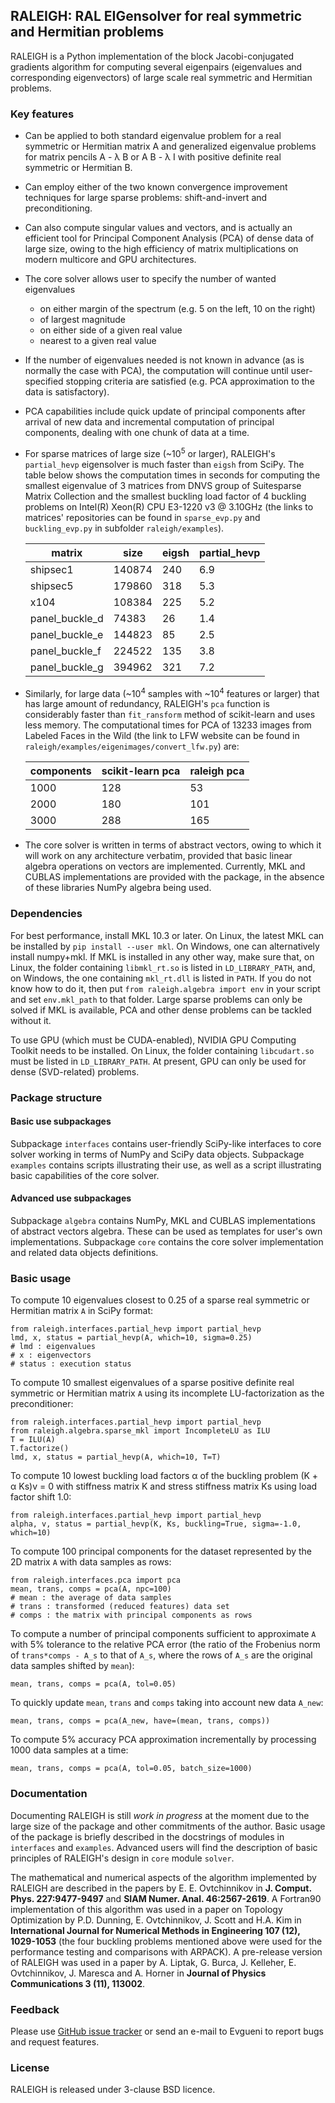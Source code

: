 ## RALEIGH: RAL EIGensolver for real symmetric and Hermitian problems

RALEIGH is a Python implementation of the block Jacobi-conjugated gradients algorithm for computing several eigenpairs (eigenvalues and corresponding eigenvectors) of large scale real symmetric and Hermitian problems. 

### Key features

* Can be applied to both standard eigenvalue problem for a real symmetric or Hermitian matrix A and generalized eigenvalue problems for matrix pencils A - &lambda; B or A B - &lambda; I with positive definite real symmetric or Hermitian B.
* Can employ either of the two known convergence improvement techniques for large sparse problems: shift-and-invert and preconditioning.
* Can also compute singular values and vectors, and is actually an efficient tool for Principal Component Analysis (PCA) of dense data of large size, owing to the high efficiency of matrix multiplications on modern multicore and GPU architectures.
* The core solver allows user to specify the number of wanted eigenvalues
	- on either margin of the spectrum (e.g. 5 on the left, 10 on the right)
	- of largest magnitude
	- on either side of a given real value
	- nearest to a given real value
* If the number of eigenvalues needed is not known in advance (as is normally the case with PCA), the computation will continue until user-specified stopping criteria are satisfied (e.g. PCA approximation to the data is satisfactory).
* PCA capabilities include quick update of principal components after arrival of new data and incremental computation of principal components, dealing with one chunk of data at a time.
* For sparse matrices of large size (~10<sup>5</sup> or larger), RALEIGH's `partial_hevp` eigensolver is much faster than `eigsh` from SciPy. The table below shows the computation times in seconds for computing the smallest eigenvalue of 3 matrices from DNVS group of Suitesparse Matrix Collection and the smallest buckling load factor of 4 buckling problems on Intel(R) Xeon(R) CPU E3-1220 v3 @ 3.10GHz (the links to matrices' repositories can be found in `sparse_evp.py` and `buckling_evp.py` in subfolder `raleigh/examples`).

  | matrix | size | eigsh | partial_hevp |
  | - | - | - | - |
  | shipsec1 | 140874 | 240 | 6.9 |
  | shipsec5 | 179860 | 318 | 5.3 |
  | x104 | 108384 | 225 | 5.2 |
  | panel_buckle_d | 74383 | 26 | 1.4 |
  | panel_buckle_e | 144823 | 85 | 2.5 |
  | panel_buckle_f | 224522 | 135 | 3.8 |
  | panel_buckle_g | 394962 | 321 | 7.2 |

* Similarly, for large data (~10<sup>4</sup> samples with ~10<sup>4</sup> features or larger) that has large amount of redundancy, RALEIGH's `pca` function is considerably faster than `fit_ransform` method of scikit-learn and uses less memory. The computational times for PCA of 13233 images from Labeled Faces in the Wild (the link to LFW website can be found in `raleigh/examples/eigenimages/convert_lfw.py`) are:

  | components | scikit-learn pca | raleigh pca |
  | - | - | - |
  | 1000 | 128 | 53 |
  | 2000 | 180 | 101 |
  | 3000 | 288 | 165 |

* The core solver is written in terms of abstract vectors, owing to which it will work on any architecture verbatim, provided that basic linear algebra operations on vectors are implemented. Currently, MKL and CUBLAS implementations are provided with the package, in the absence of these libraries NumPy algebra being used.

### Dependencies

For best performance, install MKL 10.3 or later. On Linux, the latest MKL can be installed by `pip install --user mkl`. On Windows, one can alternatively install numpy+mkl. If MKL is installed in any other way, make sure that, on Linux, the folder containing `libmkl_rt.so` is listed in `LD_LIBRARY_PATH`, and, on Windows, the one containing `mkl_rt.dll` is listed in `PATH`. If you do not know how to do it, then put `from raleigh.algebra import env` in your script and set `env.mkl_path` to that folder. Large sparse problems can only be solved if MKL is available, PCA and other dense problems can be tackled without it.

To use GPU (which must be CUDA-enabled), NVIDIA GPU Computing Toolkit needs to be installed. On Linux, the folder containing `libcudart.so` must be listed in `LD_LIBRARY_PATH`. At present, GPU can only be used for dense (SVD-related) problems.

### Package structure

#### Basic use subpackages

Subpackage `interfaces` contains user-friendly SciPy-like interfaces to core solver working in terms of NumPy and SciPy data objects. Subpackage `examples` contains scripts illustrating their use, as well as a script illustrating basic capabilities of the core solver.

#### Advanced use subpackages

Subpackage `algebra` contains NumPy, MKL and CUBLAS implementations of abstract vectors algebra. These can be used as templates for user's own implementations. Subpackage `core` contains the core solver implementation and related data objects definitions.

### Basic usage

To compute 10 eigenvalues closest to 0.25 of a sparse real symmetric or Hermitian matrix `A` in SciPy format:
```
from raleigh.interfaces.partial_hevp import partial_hevp
lmd, x, status = partial_hevp(A, which=10, sigma=0.25)
# lmd : eigenvalues
# x : eigenvectors
# status : execution status
```
To compute 10 smallest eigenvalues of a sparse positive definite real symmetric or Hermitian matrix `A` using its incomplete LU-factorization as the preconditioner:
```
from raleigh.interfaces.partial_hevp import partial_hevp
from raleigh.algebra.sparse_mkl import IncompleteLU as ILU
T = ILU(A)
T.factorize()
lmd, x, status = partial_hevp(A, which=10, T=T)
```
To compute 10 lowest buckling load factors &alpha; of the buckling problem (K + &alpha; Ks)v = 0 with stiffness matrix K and stress stiffness matrix Ks using load factor shift 1.0:
```
from raleigh.interfaces.partial_hevp import partial_hevp
alpha, v, status = partial_hevp(K, Ks, buckling=True, sigma=-1.0, which=10)
```
To compute 100 principal components for the dataset represented by the 2D matrix `A` with data samples as rows:
```
from raleigh.interfaces.pca import pca
mean, trans, comps = pca(A, npc=100)
# mean : the average of data samples
# trans : transformed (reduced features) data set
# comps : the matrix with principal components as rows
```
To compute a number of principal components sufficient to approximate `A` with 5% tolerance to the relative PCA error (the ratio of the Frobenius norm of `trans*comps - A_s` to that of `A_s`, where the rows of `A_s` are the original data samples shifted by `mean`):
```
mean, trans, comps = pca(A, tol=0.05)
```
To quickly update `mean`, `trans` and `comps` taking into account new data `A_new`:
```
mean, trans, comps = pca(A_new, have=(mean, trans, comps))
```
To compute 5% accuracy PCA approximation incrementally by processing 1000 data samples at a time:
```
mean, trans, comps = pca(A, tol=0.05, batch_size=1000)
```

### Documentation

Documenting RALEIGH is still _work in progress_ at the moment due to the large size of the package and other commitments of the author. Basic usage of the package is briefly described in the docstrings of modules in `interfaces` and `examples`. Advanced users will find the description of basic principles of RALEIGH's design in `core` module `solver`.

The mathematical and numerical aspects of the algorithm implemented by RALEIGH are described in the papers by E. E. Ovtchinnikov in **J. Comput. Phys. 227:9477-9497** and **SIAM Numer. Anal. 46:2567-2619**. A Fortran90 implementation of this algorithm was used in a paper on Topology Optimization by P.D. Dunning, E. Ovtchinnikov, J. Scott and H.A. Kim in **International Journal for Numerical Methods in Engineering 107 (12), 1029-1053** (the four buckling problems mentioned above were used for the performance testing and comparisons with ARPACK). A pre-release version of RALEIGH was used in a paper by A. Liptak, G. Burca, J. Kelleher, E. Ovtchinnikov, J. Maresca and A. Horner in **Journal of Physics Communications 3 (11), 113002**.

### Feedback

Please use [GitHub issue tracker](https://github.com/evgueni-ovtchinnikov/raleigh/issues) or send an e-mail to Evgueni to report bugs and request features.

### License

RALEIGH is released under 3-clause BSD licence.

